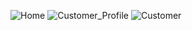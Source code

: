 

![Home](https://github.com/MarinaFouad/ITI_FullStack/assets/108586666/25dc2729-dac3-40a5-a2f6-536bfb26d00b)
![Customer_Profile](https://github.com/MarinaFouad/ITI_FullStack/assets/108586666/89c21ddd-7ce1-41a5-936a-ab2ad5758759)
![Customer](https://github.com/MarinaFouad/ITI_FullStack/assets/108586666/aaaaeb64-0ca1-45a3-80f6-7550bf260918)
